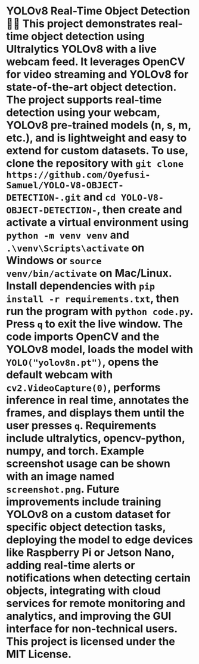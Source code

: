 # YOLOv8 Real-Time Object Detection 🎥🚀 This project demonstrates real-time object detection using Ultralytics YOLOv8 with a live webcam feed. It leverages OpenCV for video streaming and YOLOv8 for state-of-the-art object detection. The project supports real-time detection using your webcam, YOLOv8 pre-trained models (n, s, m, etc.), and is lightweight and easy to extend for custom datasets. To use, clone the repository with `git clone https://github.com/Oyefusi-Samuel/YOLO-V8-OBJECT-DETECTION-.git` and `cd YOLO-V8-OBJECT-DETECTION-`, then create and activate a virtual environment using `python -m venv venv` and `.\venv\Scripts\activate` on Windows or `source venv/bin/activate` on Mac/Linux. Install dependencies with `pip install -r requirements.txt`, then run the program with `python code.py`. Press `q` to exit the live window. The code imports OpenCV and the YOLOv8 model, loads the model with `YOLO("yolov8n.pt")`, opens the default webcam with `cv2.VideoCapture(0)`, performs inference in real time, annotates the frames, and displays them until the user presses `q`. Requirements include ultralytics, opencv-python, numpy, and torch. Example screenshot usage can be shown with an image named `screenshot.png`. Future improvements include training YOLOv8 on a custom dataset for specific object detection tasks, deploying the model to edge devices like Raspberry Pi or Jetson Nano, adding real-time alerts or notifications when detecting certain objects, integrating with cloud services for remote monitoring and analytics, and improving the GUI interface for non-technical users. This project is licensed under the MIT License.
